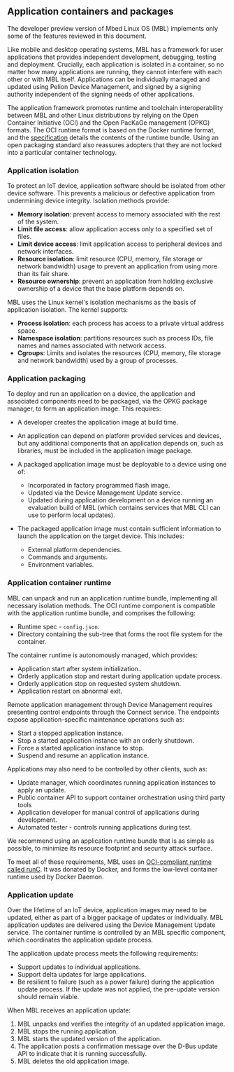 ## Application containers and packages

<span class="notes">The developer preview version of Mbed Linux OS (MBL) implements only some of the features reviewed in this document.</span>

Like mobile and desktop operating systems, MBL has a framework for user applications that provides independent development, debugging, testing and deployment. Crucially, each application is isolated in a container, so no matter how many applications are running, they cannot interfere with each other or with MBL itself. Applications can be individually managed and updated using Pelion Device Management, and signed by a signing authority independent of the signing needs of other applications.

The application framework promotes runtime and toolchain interoperability between MBL and other Linux distributions by relying on the Open Container Initiative (OCI) and the Open PacKaGe management (OPKG) formats. The OCI runtime format is based on the Docker runtime format, and the [specification](https://github.com/opencontainers/runtime-spec) details the contents of the runtime bundle. Using an open packaging standard also reassures adopters that they are not locked into a particular container technology.

### Application isolation

To protect an IoT device, application software should be isolated from other device software. This prevents a malicious or defective application from undermining device integrity. Isolation methods provide:

* **Memory isolation**: prevent access to memory associated with the rest of the system.
* **Limit file access**: allow application access only to a specified set of files.
* **Limit device access**: limit application access to peripheral devices and network interfaces.
* **Resource isolation**: limit resource (CPU, memory, file storage or network bandwidth) usage to prevent an application from using more than its fair share.
* **Resource ownership**: prevent an application from holding exclusive ownership of a device that the base platform depends on.

MBL uses the Linux kernel's isolation mechanisms as the basis of application isolation. The kernel supports:

* **Process isolation**: each process has access to a private virtual address space.
* **Namespace isolation**: partitions resources such as process IDs, file names and names associated with network access.
* **Cgroups**: Limits and isolates the resources (CPU, memory, file storage and network bandwidth) used by a group of processes.

### Application packaging

To deploy and run an application on a device, the application and associated components need to be packaged, via the OPKG package manager, to form an application image. This requires:

* A developer creates the application image at build time.
* An application can depend on platform provided services and devices, but any additional components that an application depends on, such as libraries, must be included in the application image package.
* A packaged application image must be deployable to a device using one of:

    * Incorporated in factory programmed flash image.
    * Updated via the Device Management Update service.
    * Updated during application development on a device running an evaluation build of MBL (which contains services that MBL CLI can use to perform local updates).

* The packaged application image must contain sufficient information to launch the application on the target device. This includes:

    * External platform dependencies.
    * Commands and arguments.
    * Environment variables.

### Application container runtime

MBL can unpack and run an application runtime bundle, implementing all necessary isolation methods. The OCI runtime component is compatible with the application runtime bundle, and comprises the following:

* Runtime spec - `config.json`.
* Directory containing the sub-tree that forms the root file system for the container.

The container runtime is autonomously managed, which provides:

* Application start after system initialization..
* Orderly application stop and restart during application update process.
* Orderly application stop on requested system shutdown.
* Application restart on abnormal exit.

Remote application management through Device Management requires presenting control endpoints through the Connect service. The endpoints expose application-specific maintenance operations such as:

* Start a stopped application instance.
* Stop a started application instance with an orderly shutdown.
* Force a started application instance to stop.
* Suspend and resume an application instance.

Applications may also need to be controlled by other clients, such as:

* Update manager, which coordinates running application instances to apply an update.
* Public container API to support container orchestration using third party tools
* Application developer for manual control of applications during development.
* Automated tester - controls running applications during test.

We recommend using an application runtime bundle that is as simple as possible, to minimize its resource footprint and security attack surface.

To meet all of these requirements, MBL uses an [OCI-compliant runtime called runC](https://github.com/opencontainers/runc). It was donated by Docker, and forms the low-level container runtime used by Docker Daemon.

### Application update

Over the lifetime of an IoT device, application images may need to be updated, either as part of a bigger package of updates or individually. MBL application updates are delivered using the Device Management Update service. The container runtime is controlled by an MBL specific component, which coordinates the application update process.

The application update process meets the following requirements:

* Support updates to individual applications.
* Support delta updates for large applications.
* Be resilient to failure (such as a power failure) during the application update process. If the update was not applied, the pre-update version should remain viable.

When MBL receives an application update:

1. MBL unpacks and verifies the integrity of an updated application image.
1. MBL stops the running application.
1. MBL starts the updated version of the application.
1. The application posts a confirmation message over the D-Bus update API to indicate that it is running successfully.
1. MBL deletes the old application image.

